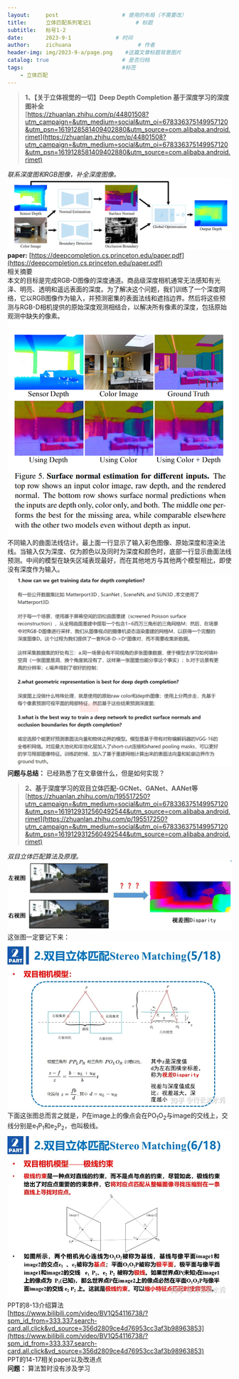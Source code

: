 ```yaml
---
layout:     post                    # 使用的布局（不需要改）
title:      立体匹配系列笔记1              # 标题 
subtitle:   标号1-2
date:       2023-9-1              # 时间
author:     zichuana                     # 作者
header-img: img/2023-9-a/page.png    #这篇文章标题背景图片
catalog: true                       # 是否归档
tags:                               #标签
    - 立体匹配
---
```

>**1、【关于立体视觉的一切】Deep Depth Completion 基于深度学习的深度图补全**  
>[https://zhuanlan.zhihu.com/p/44801508?utm_campaign=&utm_medium=social&utm_oi=678336375149957120&utm_psn=1619128581409402880&utm_source=com.alibaba.android.rimet](https://zhuanlan.zhihu.com/p/44801508?utm_campaign=&utm_medium=social&utm_oi=678336375149957120&utm_psn=1619128581409402880&utm_source=com.alibaba.android.rimet)  

*联系深度图和RGB图像，补全深度图像。*  
![image](/img/2023-9-a/a.png)  
**paper:** [https://deepcompletion.cs.princeton.edu/paper.pdf](https://deepcompletion.cs.princeton.edu/paper.pdf)  
相关摘要    
本文的目标是完成RGB-D图像的深度通道。商品级深度相机通常无法感知有光泽、明亮、透明和遥远表面的深度。为了解决这个问题，我们训练了一个深度网络，它以RGB图像作为输入，并预测密集的表面法线和遮挡边界。然后将这些预测与RGB-D相机提供的原始深度观测相结合，以解决所有像素的深度，包括原始观测中缺失的像素。  
![image](/img/2023-9-a/a2.png)  
不同输入的曲面法线估计。最上面一行显示了输入彩色图像、原始深度和渲染法线。当输入仅为深度、仅为颜色以及同时为深度和颜色时，底部一行显示曲面法线预测。中间的模型在缺失区域表现最好，而在其他地方与其他两个模型相比，即使没有深度作为输入。    
![image](/img/2023-9-a/a3.png)  
**问题与总结：** 已经熟悉了在文章做什么，但是如何实现？  
>**2、基于深度学习的双目立体匹配-GCNet、GANet、AANet等**  
>[https://zhuanlan.zhihu.com/p/195517250?utm_campaign=&utm_medium=social&utm_oi=678336375149957120&utm_psn=1619129312560492544&utm_source=com.alibaba.android.rimet](https://zhuanlan.zhihu.com/p/195517250?utm_campaign=&utm_medium=social&utm_oi=678336375149957120&utm_psn=1619129312560492544&utm_source=com.alibaba.android.rimet)  

*双目立体匹配算法及原理。*
![image](/img/2023-9-a/a4.png)  
这张图一定要记下来：  
![image](/img/2023-9-a/a5.png)  
下面这张图总而言之就是，P在image上的像点会在PO<sub>1</sub>O<sub>2</sub>与image的交线上，交线分别是e<sub>1</sub>P<sub>1</sub>和e<sub>2</sub>P<sub>2</sub>，也叫极线。  
![image](/img/2023-9-a/a6.png)  
PPT的8-13介绍算法  
[https://www.bilibili.com/video/BV1Q54116738/?spm_id_from=333.337.search-card.all.click&vd_source=356d2809ce4d76953cc3af3b98963853](https://www.bilibili.com/video/BV1Q54116738/?spm_id_from=333.337.search-card.all.click&vd_source=356d2809ce4d76953cc3af3b98963853)  
PPT的14-17相关paper以及改进点  
**问题：**  算法暂时没有涉及学习  
